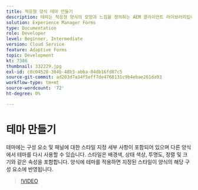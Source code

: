 ```yaml
---
title: 적응형 양식 테마 만들기
description: 테마는 적응형 양식의 모양과 느낌을 정의하는 AEM 클라이언트 라이브러리입니다.
solution: Experience Manager Forms
type: Documentation
role: Developer
level: Beginner, Intermediate
version: Cloud Service
feature: Adaptive Forms
topic: Development
kt: 7386
thumbnail: 332229.jpg
exl-id: c8c04528-384b-48b3-abba-04db16fd87c5
source-git-commit: ad203d7a34f5eff7de4768131c9b4ebae261da93
workflow-type: tm+mt
source-wordcount: '72'
ht-degree: 0%

---
```


# 테마 만들기

테마에는 구성 요소 및 패널에 대한 스타일 지정 세부 사항이 포함되어 있으며 다른 양식에서 테마를 다시 사용할 수 있습니다. 스타일은 배경색, 상태 색상, 투명도, 정렬 및 크기와 같은 속성을 포함합니다. 양식에 테마를 적용하면 지정된 스타일이 양식의 해당 구성 요소에 반영됩니다.

>[!VIDEO](https://video.tv.adobe.com/v/332229?quality=12&learn=on)

